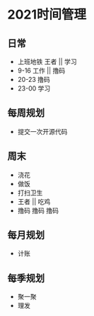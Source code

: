 # 2021时间管理

## 日常

- 上班地铁 王者 || 学习
- 9-16 工作 || 撸码
- 20-23 撸码
- 23-00 学习

## 每周规划

- 提交一次开源代码

## 周末

- 浇花 
- 做饭 
- 打扫卫生 
- 王者 || 吃鸡
- 撸码 撸码 撸码

## 每月规划

- 计账

## 每季规划 

- 聚一聚
- 理发
